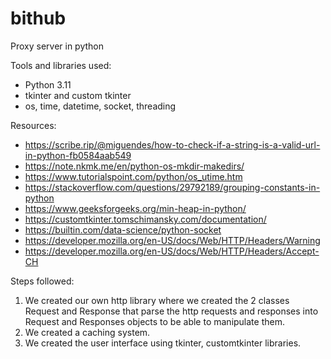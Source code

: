 # bithub
Proxy server in python

Tools and libraries used:
- Python 3.11
- tkinter and custom tkinter
- os, time, datetime, socket, threading

Resources:
- https://scribe.rip/@miguendes/how-to-check-if-a-string-is-a-valid-url-in-python-fb0584aab549
- https://note.nkmk.me/en/python-os-mkdir-makedirs/
- https://www.tutorialspoint.com/python/os_utime.htm
- https://stackoverflow.com/questions/29792189/grouping-constants-in-python
- https://www.geeksforgeeks.org/min-heap-in-python/
- https://customtkinter.tomschimansky.com/documentation/
- https://builtin.com/data-science/python-socket
- https://developer.mozilla.org/en-US/docs/Web/HTTP/Headers/Warning
- https://developer.mozilla.org/en-US/docs/Web/HTTP/Headers/Accept-CH

Steps followed:
1) We created our own http library where we created the 2 classes Request and Response that parse the http requests and responses into Request and Responses objects to be able to manipulate them.
2) We created a caching system.
3) We created the user interface using tkinter, customtkinter libraries.

